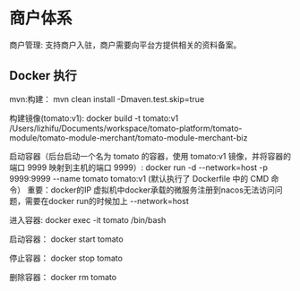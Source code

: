 # 商户体系

商户管理: 支持商户入驻，商户需要向平台方提供相关的资料备案。

## Docker 执行

mvn:构建：
mvn clean install -Dmaven.test.skip=true

构建镜像(tomato:v1):
docker build -t tomato:v1 /Users/lizhifu/Documents/workspace/tomato-platform/tomato-module/tomato-module-merchant/tomato-module-merchant-biz

启动容器（后台启动一个名为 tomato 的容器，使用 tomato:v1 镜像，并将容器的端口 9999 映射到主机的端口 9999）:
docker run -d --network=host -p 9999:9999 --name tomato tomato:v1 (默认执行了 Dockerfile 中的 CMD 命令）
重要：docker的IP 虚拟机中docker承载的微服务注册到nacos无法访问问题，需要在docker run的时候加上 --network=host

进入容器:
docker exec -it tomato /bin/bash

启动容器：
docker start tomato

停止容器：
docker stop tomato

删除容器：
docker rm tomato
